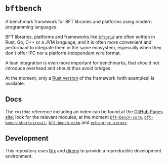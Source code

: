 # `bftbench`

A benchmark framework for BFT libraries and platforms using modern programming languages.

BFT libraries, platforms and frameworks like [`bftgrid`] are often written in Rust,
Go, C++ or a JVM language, and it is often more convenient and performant
to integrate them in the same ecosystem, especially when they don't offer IPC
nor a platform-independent wire format.

A lean integration is even more important for benchmarks, that should not introduce
overhead and should thus avoid bridges.

At the moment, only a [Rust version](./rust) of the framework (with examples) is available.

[`bftgrid`]: https://github.com/dreamtimecircles/bftgrid

## Docs

The `rustdoc` reference including an index can be found at the [GitHub Pages site];
look for the relevant modules, at the moment [`bft-bench-core`], [`bft-bench-shortcircuit`],
[`bft-bench-echo`] and [`echo-grpc-server`].

[GitHub Pages site]: https://dreamtimecircles.github.io/bftbench
[`bft-bench-core`]: https://dreamtimecircles.github.io/bftbench/bft_bench_core
[`bft-bench-shortcircuit`]: https://dreamtimecircles.github.io/bftbench/bft_bench_shortcircuit
[`bft-bench-echo`]: https://dreamtimecircles.github.io/bftbench/bft_bench_echo
[`echo-grpc-server`]: https://dreamtimecircles.github.io/bftbench/echo_grpc_server

## Development

This repository uses [Nix] and [direnv] to provide a reproducible development environment.

[Nix]: https://nixos.org
[direnv]: https://direnv.net

